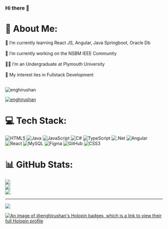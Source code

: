 ### Hi there 👋

# 💫 About Me:
🌱 I’m currently learning React JS, Angular, Java Springboot, Oracle Db <br><br>🔭 I’m currently working on the NSBM IEEE Community<br><br>🧑‍🎓 I’m an Undergraduate at Plymouth University<br><br>🤔 My interest lies in Fullstack Development<br><br>

<p align="left"> <img src="https://komarev.com/ghpvc/?username=enghirushan&label=Profile%20views&color=0e75b6&style=flat" alt="enghirushan" /> </p>

<p align="left"> <a href="https://github.com/ryo-ma/github-profile-trophy"><img src="https://github-profile-trophy.vercel.app/?username=enghirushan" alt="enghirushan" /></a> </p>

# 💻 Tech Stack:
![HTML5](https://img.shields.io/badge/html5-%23E34F26.svg?style=for-the-badge&logo=html5&logoColor=white) ![Java](https://img.shields.io/badge/java-%23ED8B00.svg?style=for-the-badge&logo=openjdk&logoColor=white) ![JavaScript](https://img.shields.io/badge/javascript-%23323330.svg?style=for-the-badge&logo=javascript&logoColor=%23F7DF1E) ![C#](https://img.shields.io/badge/c%23-%23239120.svg?style=for-the-badge&logo=csharp&logoColor=white) ![TypeScript](https://img.shields.io/badge/typescript-%23007ACC.svg?style=for-the-badge&logo=typescript&logoColor=white) ![.Net](https://img.shields.io/badge/.NET-5C2D91?style=for-the-badge&logo=.net&logoColor=white) ![Angular](https://img.shields.io/badge/angular-%23DD0031.svg?style=for-the-badge&logo=angular&logoColor=white) ![React](https://img.shields.io/badge/react-%2320232a.svg?style=for-the-badge&logo=react&logoColor=%2361DAFB) ![MySQL](https://img.shields.io/badge/mysql-4479A1.svg?style=for-the-badge&logo=mysql&logoColor=white) ![Figma](https://img.shields.io/badge/figma-%23F24E1E.svg?style=for-the-badge&logo=figma&logoColor=white) ![GitHub](https://img.shields.io/badge/github-%23121011.svg?style=for-the-badge&logo=github&logoColor=white) ![CSS3](https://img.shields.io/badge/css3-%231572B6.svg?style=for-the-badge&logo=css3&logoColor=white)
# 📊 GitHub Stats:
![](https://github-readme-stats.vercel.app/api?username=enghirushan&theme=dark&hide_border=false&include_all_commits=false&count_private=false)<br/>
![](https://github-readme-streak-stats.herokuapp.com/?user=enghirushan&theme=dark&hide_border=false)<br/>
![](https://github-readme-stats.vercel.app/api/top-langs/?username=enghirushan&theme=dark&hide_border=false&include_all_commits=false&count_private=false&layout=compact)

---
[![](https://visitcount.itsvg.in/api?id=enghirushan&icon=0&color=0)](https://visitcount.itsvg.in)

<!-- Proudly created with GPRM ( https://gprm.itsvg.in ) -->
[![An image of @enghirushan's Holopin badges, which is a link to view their full Holopin profile](https://holopin.me/enghirushan)](https://holopin.io/@enghirushan)
